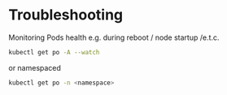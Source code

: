 # Troubleshooting

Monitoring Pods health e.g. during reboot / node startup /e.t.c.

```bash
kubectl get po -A --watch 
```

or namespaced

```bash
kubectl get po -n <namespace>
```

